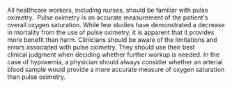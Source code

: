 All healthcare workers, including nurses, should be familiar with pulse oximetry.  Pulse oximetry is an accurate measurement of the patient's overall oxygen saturation. While few studies have demonstrated a decrease in mortality from the use of pulse oximetry, it is apparent that it provides more benefit than harm. Clinicians should be aware of the limitations and errors associated with pulse oximetry. They should use their best clinical judgment when deciding whether further workup is needed. In the case of hypoxemia, a physician should always consider whether an arterial blood sample would provide a more accurate measure of oxygen saturation than pulse oximetry.